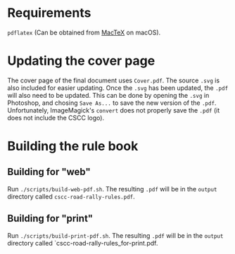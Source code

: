 # Requirements

`pdflatex` (Can be obtained from [MacTeX](https://www.tug.org/mactex/) on macOS).

# Updating the cover page

The cover page of the final document uses `Cover.pdf`. The source `.svg` is also included for easier updating. Once the `.svg` has been updated, the `.pdf` will also need to be updated. This can be done by opening the `.svg` in Photoshop, and chosing `Save As...` to save the new version of the `.pdf`. Unfortunately, ImageMagick's `convert` does not properly save the `.pdf` (it does not include the CSCC logo).

# Building the rule book

## Building for "web"

Run `./scripts/build-web-pdf.sh`. The resulting `.pdf` will be in the `output` directory called `cscc-road-rally-rules.pdf`.

## Building for "print"

Run `./scripts/build-print-pdf.sh`. The resulting `.pdf` will be in the `output` directory called `cscc-road-rally-rules_for-print.pdf.
